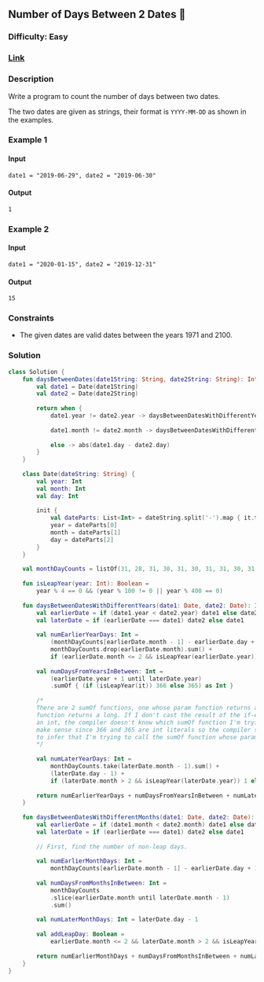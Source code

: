 ## Number of Days Between 2 Dates :date:
### Difficulty: Easy
### [Link](https://leetcode.com/problems/number-of-days-between-two-dates/)

### Description

Write a program to count the number of days between two dates.

The two dates are given as strings, their format is `YYYY-MM-DD` as shown in the examples.

### Example 1

#### Input
`date1 = "2019-06-29", date2 = "2019-06-30"`

#### Output
`1`

### Example 2

#### Input
`date1 = "2020-01-15", date2 = "2019-12-31"`

#### Output
`15`

### Constraints

- The given dates are valid dates between the years 1971 and 2100.

### Solution

```kotlin
class Solution {
    fun daysBetweenDates(date1String: String, date2String: String): Int {
        val date1 = Date(date1String)
        val date2 = Date(date2String)
        
        return when {
            date1.year != date2.year -> daysBetweenDatesWithDifferentYears(date1, date2)
            
            date1.month != date2.month -> daysBetweenDatesWithDifferentMonths(date1, date2)
            
            else -> abs(date1.day - date2.day)
        }
    }
    
    class Date(dateString: String) {
        val year: Int
        val month: Int
        val day: Int
        
        init {
            val dateParts: List<Int> = dateString.split('-').map { it.toInt() }
            year = dateParts[0]
            month = dateParts[1]
            day = dateParts[2]
        }
    }
    
    val monthDayCounts = listOf(31, 28, 31, 30, 31, 30, 31, 31, 30, 31, 30, 31)
    
    fun isLeapYear(year: Int): Boolean =
        year % 4 == 0 && (year % 100 != 0 || year % 400 == 0)
    
    fun daysBetweenDatesWithDifferentYears(date1: Date, date2: Date): Int {
        val earlierDate = if (date1.year < date2.year) date1 else date2
        val laterDate = if (earlierDate === date1) date2 else date1
        
        val numEarlierYearDays: Int =
            (monthDayCounts[earlierDate.month - 1] - earlierDate.day + 1) +
            monthDayCounts.drop(earlierDate.month).sum() +
            if (earlierDate.month <= 2 && isLeapYear(earlierDate.year)) 1 else 0
        
        val numDaysFromYearsInBetween: Int =
            (earlierDate.year + 1 until laterDate.year)
            .sumOf { (if (isLeapYear(it)) 366 else 365) as Int }
        
        /*
        There are 2 sumOf functions, one whose param function returns an int and one whose param
        function returns a long. If I don't cast the result of the if-else expression above to
        an int, the compiler doesn't know which sumOf function I'm trying to call, which doesn't
        make sense since 366 and 365 are int literals so the compiler seemingly should be able
        to infer that I'm trying to call the sumOf function whose param function returns an int.
        */
        
        val numLaterYearDays: Int =
            monthDayCounts.take(laterDate.month - 1).sum() +
            (laterDate.day - 1) +
            if (laterDate.month > 2 && isLeapYear(laterDate.year)) 1 else 0
        
        return numEarlierYearDays + numDaysFromYearsInBetween + numLaterYearDays
    }
    
    fun daysBetweenDatesWithDifferentMonths(date1: Date, date2: Date): Int {
        val earlierDate = if (date1.month < date2.month) date1 else date2
        val laterDate = if (earlierDate === date1) date2 else date1
        
        // First, find the number of non-leap days.
        
        val numEarlierMonthDays: Int =
            monthDayCounts[earlierDate.month - 1] - earlierDate.day + 1
        
        val numDaysFromMonthsInBetween: Int =
            monthDayCounts
            .slice(earlierDate.month until laterDate.month - 1)
            .sum()
        
        val numLaterMonthDays: Int = laterDate.day - 1
        
        val addLeapDay: Boolean =
            earlierDate.month <= 2 && laterDate.month > 2 && isLeapYear(earlierDate.year)
        
        return numEarlierMonthDays + numDaysFromMonthsInBetween + numLaterMonthDays + if (addLeapDay) 1 else 0
    }
}
```
